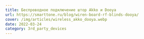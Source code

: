 ```yaml
---
title: Беспроводное подключение штор Akko и Dooya
url: https://smarttone.ru/blog/wiren-board-rf-blinds-dooya/
cover: /img/articles/wireless_akko_dooya.webp
date: 2022-03-24
category: 3rd_party_devices
---
```

